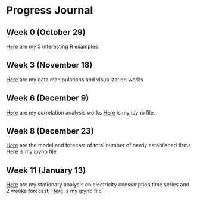 # Progress Journal

## Week 0 (October 29)

[Here](files/example_homework_0.html) are my 5 interesting R examples

## Week 3 (November 18)

[Here](files/homework_1.html)  are my data manipulations and visualization works

## Week 6 (December 9)

[Here](files/homework_2.html)  are my correlation analysis works
[Here](files/homework_2.ipynb) is my ipynb file.

## Week 8 (December 23)

[Here](files/homework_3.html)  are the model and forecast of total number of newly established firms
[Here](files/homework_3.ipynb) is my ipynb file

## Week 11 (January 13)

[Here](files/homework_4.html)  are my stationary analysis on electricity consumption time series and 2 weeks forecast.
[Here](files/homework_4.ipynb) is my ipynb file